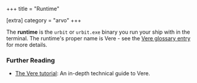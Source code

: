 +++
title = "Runtime"

[extra]
category = "arvo"
+++

The **runtime** is the `urbit` or `urbit.exe` binary you run your ship with in
the terminal. The runtime's proper name is Vere - see the [Vere glossary
entry](/reference/glossary/vere) for more details.

### Further Reading

- [The Vere tutorial](/reference/runtime/): An in-depth technical guide to Vere.
